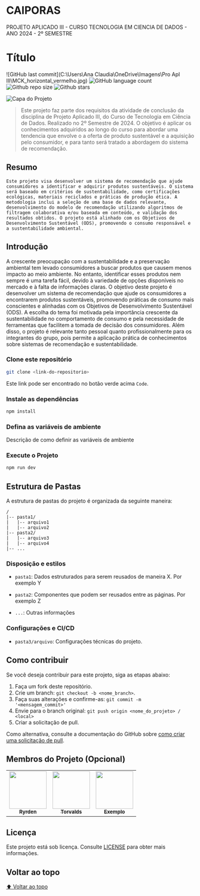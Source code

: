 # CAIPORAS
 PROJETO APLICADO III - CURSO TECNOLOGIA EM CIENCIA DE DADOS - ANO 2024 - 2º SEMESTRE 
# Título

<!-- Shields Exemplo, existem N diferentes shield em https://shields.io/ -->
![GitHub last commit](C:\Users\Ana Claudia\OneDrive\Imagens\Pro Apl III\MCK_horizontal_vermelho.jpg)
![GitHub language count](https://img.shields.io/github/languages/count/seu-usuario/seu-repositorio)
![Github repo size](https://img.shields.io/github/repo-size/seu-usuario/seu-repositorio)
![Github stars](https://img.shields.io/github/stars/seu-usuario/seu-repositorio?style=social)

![Capa do Projeto](https://www.mackenzie.br/)

> Este projeto faz parte dos requisitos da atividade de conclusão da disciplina de Projeto Aplicado III, do Curso de Tecnologia em Ciência de Dados. Realizado no 2º Semestre de 2024. O objetivo é aplicar os conhecimentos adquiridos ao longo do curso para abordar uma tendencia que envolve o a oferta de produto sustentável e a aquisição pelo consumidor, e para tanto será tratado a abordagem do sistema de recomendação.

## Resumo
    Este projeto visa desenvolver um sistema de recomendação que ajude consumidores a identificar e adquirir produtos sustentáveis. O sistema será baseado em critérios de sustentabilidade, como certificações ecológicas, materiais reciclados e práticas de produção ética. A metodologia inclui a seleção de uma base de dados relevante, desenvolvimento do modelo de recomendação utilizando algoritmos de filtragem colaborativa e/ou baseada em conteúdo, e validação dos resultados obtidos. O projeto está alinhado com os Objetivos de Desenvolvimento Sustentável (ODS), promovendo o consumo responsável e a sustentabilidade ambiental.


## Introdução

A crescente preocupação com a sustentabilidade e a preservação ambiental tem levado consumidores a buscar produtos que causem menos impacto ao meio ambiente. No entanto, identificar esses produtos nem sempre é uma tarefa fácil, devido à variedade de opções disponíveis no mercado e à falta de informações claras.
O objetivo deste projeto é desenvolver um sistema de recomendação que ajude os consumidores a encontrarem produtos sustentáveis, promovendo práticas de consumo mais conscientes e alinhadas com os Objetivos de Desenvolvimento Sustentável (ODS).
A escolha do tema foi motivada pela importância crescente da sustentabilidade no comportamento de consumo e pela necessidade de ferramentas que facilitem a tomada de decisão dos consumidores. Além disso, o projeto é relevante tanto pessoal quanto profissionalmente para os integrantes do grupo, pois permite a aplicação prática de conhecimentos sobre sistemas de recomendação e sustentabilidade.


### Clone este repositório

```bash
git clone <link-do-repositorio>
```

Este link pode ser encontrado no botão verde acima `Code`.

### Instale as dependências

```bash
npm install
```

### Defina as variáveis de ambiente

Descrição de como definir as variáveis de ambiente

### Execute o Projeto

```bash
npm run dev
```

## Estrutura de Pastas

A estrutura de pastas do projeto é organizada da seguinte maneira:

```text
/
|-- pasta1/
|   |-- arquivo1
|   |-- arquivo2
|-- pasta2/
|   |-- arquivo3
|   |-- arquivo4
|-- ...
```

<!-- Outra forma de descrever é em texto corrido -->

### Disposição e estilos

* `pasta1`: Dados estruturados para serem reusados de maneira X. Por exemplo Y

* `pasta2`: Componentes que podem ser reusados entre as páginas. Por exemplo Z
  
* `...`: Outras informações

### Configurações e CI/CD

* `pasta3/arquivo`: Configurações técnicas do projeto.

## Como contribuir

Se você deseja contribuir para este projeto, siga as etapas abaixo:

1. Faça um fork deste repositório.
2. Crie um branch: `git checkout -b <nome_branch>`.
3. Faça suas alterações e confirme-as: `git commit -m '<mensagem_commit>'`
4. Envie para o branch original: `git push origin <nome_do_projeto> / <local>`
5. Criar a solicitação de pull.

Como alternativa, consulte a documentação do GitHub sobre [como criar uma solicitação de pull](https://help.github.com/en/github/collaborating-with-issues-and-pull-requests/creating-a-pull-request).

## Membros do Projeto (Opcional)

<table>
  <tr>
    <td align="center">
      <a href="https://github.com/ryrden">
        <img src="https://github.com/ryrden.png" width="100px">
        <br>
        <sub>
          <b>Ryrden</b>
        </sub>
      </a>
    </td>
    <td align="center">
      <a href="https://github.com/torvalds">
        <img src="https://github.com/torvalds.png" width="100px">
        <br>
        <sub>
          <b>Torvalds</b>
        </sub>
      </a>
    </td>
    <td align="center">
      <a href="https://github.com/examplo">
        <img src="https://github.com/examplo.png" width="100px">
        <br>
        <sub>
          <b>Exemplo</b>
        </sub>
      </a>
    </td>
  </tr>
</table>

## Licença

Este projeto está sob licença. Consulte [LICENSE](LICENSE.md) para obter mais informações.

## Voltar ao topo

[⬆ Voltar ao topo](#título)
